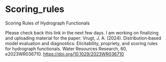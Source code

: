 # Scoring_rules
Scoring Rules of Hydrograph Functionals

Please check back this link in the next few days. I am working on finalizing and uploading material for the paper: Vrugt, J. A. (2024). Distribution‐based model evaluation and diagnostics: Elicitability, propriety, and scoring rules for hydrograph functionals. Water Resources Research, 60, e2023WR036710. https://doi.org/10.1029/2023WR036710
